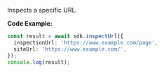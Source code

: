 Inspects a specific URL.

**Code Example:**

```typescript
const result = await sdk.inspectUrl({
  inspectionUrl: 'https://www.example.com/page',
  siteUrl: 'https://www.example.com/',
});
console.log(result);
```